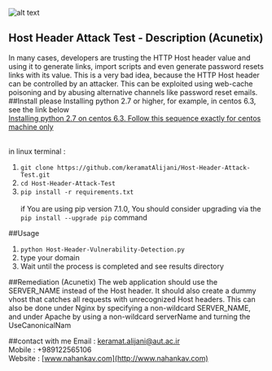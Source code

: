    ![alt text](http://uupload.ir/files/54lo_website-security.png "WEBSecurity")
## Host Header Attack Test - Description (Acunetix)
In many cases, developers are trusting the HTTP Host header value and using it to generate links, import scripts and even generate password resets links with its value. This is a very bad idea, because the HTTP Host header can be controlled by an attacker. This can be exploited using web-cache poisoning and by abusing alternative channels like password reset emails.
##Install
please Installing python 2.7 or higher, for example, in centos 6.3, see the link below <br />
[Installing python 2.7 on centos 6.3. Follow this sequence exactly for centos machine only](https://github.com/h2oai/h2o-2/wiki/installing-python-2.7-on-centos-6.3.-follow-this-sequence-exactly-for-centos-machine-only) <br /> <br />

in linux terminal : <br />
1. `git clone https://github.com/keramatAlijani/Host-Header-Attack-Test.git` <br />
2. `cd Host-Header-Attack-Test`<br />
3. `pip install -r requirements.txt`<br /><br />
if You are using pip version 7.1.0, You should consider upgrading via the `pip install --upgrade pip` command

##Usage
1. `python Host-Header-Vulnerability-Detection.py`<br />
2. type your domain<br />
3. Wait until the process is completed and see results directory<br />

##Remediation (Acunetix)
The web application should use the SERVER_NAME instead of the Host header. It should also create a dummy vhost that catches all requests with unrecognized Host headers. This can also be done under Nginx by specifying a non-wildcard SERVER_NAME, and under Apache by using a non-wildcard serverName and turning the UseCanonicalNam

##contact with me
Email : keramat.alijani@aut.ac.ir <br />
Mobile : +989122565106 <br />
Website : [www.nahankav.com](http://www.nahankav.com)
